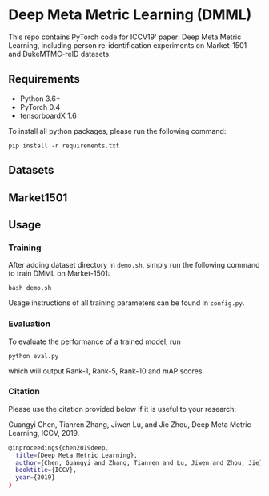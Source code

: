 # Deep Meta Metric Learning (DMML)
This repo contains PyTorch code for ICCV19' paper: Deep Meta Metric Learning, including person re-identification experiments on Market-1501 and DukeMTMC-reID datasets.

## Requirements
- Python 3.6+
- PyTorch 0.4
- tensorboardX 1.6

To install all python packages, please run the following command:
```
pip install -r requirements.txt
```
## Datasets
Market1501
--
## Usage
### Training
After adding dataset directory in `demo.sh`, simply run the following command to train DMML on Market-1501:
```
bash demo.sh
```
Usage instructions of all training parameters can be found in `config.py`.
### Evaluation
To evaluate the performance of a trained model, run
```
python eval.py
```
which will output Rank-1, Rank-5, Rank-10 and mAP scores.

### Citation
Please use the citation provided below if it is useful to your research:

Guangyi Chen, Tianren Zhang, Jiwen Lu, and Jie Zhou, Deep Meta Metric Learning, ICCV, 2019.
```bash
@inproceedings{chen2019deep,
  title={Deep Meta Metric Learning},
  author={Chen, Guangyi and Zhang, Tianren and Lu, Jiwen and Zhou, Jie},
  booktitle={ICCV},
  year={2019}
}
```
